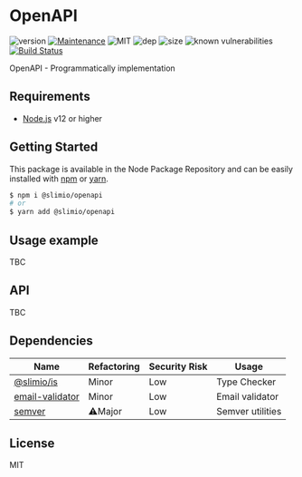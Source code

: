 # OpenAPI
![version](https://img.shields.io/badge/dynamic/json.svg?url=https://raw.githubusercontent.com/SlimIO/OpenAPI/master/package.json&query=$.version&label=Version)
[![Maintenance](https://img.shields.io/badge/Maintained%3F-yes-green.svg)](https://github.com/SlimIO/OpenAPI/commit-activity)
![MIT](https://img.shields.io/github/license/mashape/apistatus.svg)
![dep](https://img.shields.io/david/SlimIO/OpenAPI)
![size](https://img.shields.io/github/languages/code-size/SlimIO/OpenAPI)
![known vulnerabilities](https://img.shields.io/snyk/vulnerabilities/github/SlimIO/OpenAPI)
[![Build Status](https://travis-ci.com/SlimIO/OpenAPI.svg?branch=master)](https://travis-ci.com/SlimIO/OpenAPI)

OpenAPI - Programmatically implementation

## Requirements
- [Node.js](https://nodejs.org/en/) v12 or higher

## Getting Started

This package is available in the Node Package Repository and can be easily installed with [npm](https://docs.npmjs.com/getting-started/what-is-npm) or [yarn](https://yarnpkg.com).

```bash
$ npm i @slimio/openapi
# or
$ yarn add @slimio/openapi
```

## Usage example
TBC

## API
TBC

## Dependencies

|Name|Refactoring|Security Risk|Usage|
|---|---|---|---|
|[@slimio/is](https://github.com/SlimIO/is#readme)|Minor|Low|Type Checker|
|[email-validator](http://github.com/manishsaraan/email-validator)|Minor|Low|Email validator|
|[semver](https://github.com/npm/node-semver#readme)|⚠️Major|Low|Semver utilities|

## License
MIT
